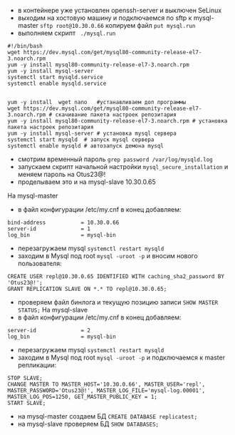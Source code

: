 - в контейнере уже установлен openssh-server и выключен SeLinux
- выходим на хостовую машину и подключаемся по sftp к mysql-master ``` sftp root@10.30.0.66 ``` копируем файл ```put mysql.run```
- выполняем скрипт ``` ./mysql.run```
```
#!/bin/bash
wget https://dev.mysql.com/get/mysql80-community-release-el7-3.noarch.rpm
yum -y install mysql80-community-release-el7-3.noarch.rpm
yum -y install mysql-server
systemctl start mysqld.service
systemctl enable mysqld.service


yum -y install  wget nano	#устанавливаем доп программы
wget https://dev.mysql.com/get/mysql80-community-release-el7-3.noarch.rpm # скачивание пакета настроек репозитария
yum -y install mysql80-community-release-el7-3.noarch.rpm # установка пакета настроек репозитария
yum -y install mysql-server	# установка mysql сервера
systemctl start mysqld	# запуск mysql сервера
systemctl enable mysqld	# автозапуск демона mysql
```
- смотрим временный пароль ```grep password /var/log/mysqld.log```
- запускаем скрипт начальной настройки ```mysql_secure_installation``` и меняем пароль на Otus23@!
- проделываем это и на mysql-slave 10.30.0.65

На mysql-master
- в файл конфигурации /etc/my.cnf в конец добавляем:
```
bind-address           = 10.30.0.66
server-id              = 1
log_bin                = mysql-bin
```
- перезагружаем mysql ```systemctl restart mysqld```
- заходим в Mysql под root ```mysql -uroot -p``` и вносим нового пользователя:
```
CREATE USER repl@10.30.0.65 IDENTIFIED WITH caching_sha2_password BY 'Otus23@!';
GRANT REPLICATION SLAVE ON *.* TO repl@10.30.0.65;
```
- проверяем файл бинлога и текущую позицию записи ```SHOW MASTER STATUS;```
На mysql-slave
- в файл конфигурации /etc/my.cnf в конец добавляем:
```
server-id              = 2
log_bin                = mysql-bin
```
- перезагружаем mysql ```systemctl restart mysqld```
- заходим в Mysql под root ```mysql -uroot -p``` и подключаемся к master репликации:
```
STOP SLAVE;
CHANGE MASTER TO MASTER_HOST='10.30.0.66', MASTER_USER='repl', MASTER_PASSWORD='Otus23@!', MASTER_LOG_FILE='mysql-log.00001', MASTER_LOG_POS=1250, GET_MASTER_PUBLIC_KEY = 1;
START SLAVE;
```
- на mysql-master создаем БД ```CREATE DATABASE replicatest;```
- на mysql-slave проверяем БД ```SHOW DATABASES;```

